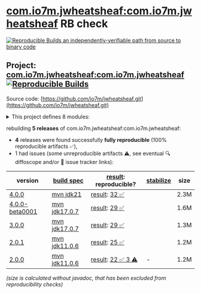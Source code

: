 [com.io7m.jwheatsheaf:com.io7m.jwheatsheaf](https://central.sonatype.com/artifact/com.io7m.jwheatsheaf/com.io7m.jwheatsheaf/versions) RB check
=======

[![Reproducible Builds](https://reproducible-builds.org/images/logos/rb.svg) an independently-verifiable path from source to binary code](https://reproducible-builds.org/)

## Project: [com.io7m.jwheatsheaf:com.io7m.jwheatsheaf](https://central.sonatype.com/artifact/com.io7m.jwheatsheaf/com.io7m.jwheatsheaf/versions) [![Reproducible Builds](https://img.shields.io/endpoint?url=https://raw.githubusercontent.com/jvm-repo-rebuild/reproducible-central/master/content/com/io7m/jwheatsheaf/badge.json)](https://github.com/jvm-repo-rebuild/reproducible-central/blob/master/content/com/io7m/jwheatsheaf/README.md)

Source code: [https://github.com/io7m/jwheatsheaf.git](https://github.com/io7m/jwheatsheaf.git)

<details><summary>This project defines 8 modules:</summary>

* [com.io7m.jwheatsheaf:com.io7m.jwheatsheaf](https://central.sonatype.com/artifact/com.io7m.jwheatsheaf/com.io7m.jwheatsheaf/overview)
* [com.io7m.jwheatsheaf:com.io7m.jwheatsheaf.api](https://central.sonatype.com/artifact/com.io7m.jwheatsheaf/com.io7m.jwheatsheaf.api/overview)
* [com.io7m.jwheatsheaf:com.io7m.jwheatsheaf.documentation](https://central.sonatype.com/artifact/com.io7m.jwheatsheaf/com.io7m.jwheatsheaf.documentation/overview)
* [com.io7m.jwheatsheaf:com.io7m.jwheatsheaf.examples](https://central.sonatype.com/artifact/com.io7m.jwheatsheaf/com.io7m.jwheatsheaf.examples/overview)
* [com.io7m.jwheatsheaf:com.io7m.jwheatsheaf.filter.glob](https://central.sonatype.com/artifact/com.io7m.jwheatsheaf/com.io7m.jwheatsheaf.filter.glob/overview)
* [com.io7m.jwheatsheaf:com.io7m.jwheatsheaf.oxygen](https://central.sonatype.com/artifact/com.io7m.jwheatsheaf/com.io7m.jwheatsheaf.oxygen/overview)
* [com.io7m.jwheatsheaf:com.io7m.jwheatsheaf.tests](https://central.sonatype.com/artifact/com.io7m.jwheatsheaf/com.io7m.jwheatsheaf.tests/overview)
* [com.io7m.jwheatsheaf:com.io7m.jwheatsheaf.ui](https://central.sonatype.com/artifact/com.io7m.jwheatsheaf/com.io7m.jwheatsheaf.ui/overview)
</details>

rebuilding **5 releases** of com.io7m.jwheatsheaf:com.io7m.jwheatsheaf:
- **4** releases were found successfully **fully reproducible** (100% reproducible artifacts :white_check_mark:),
- 1 had issues (some unreproducible artifacts :warning:, see eventual :mag: diffoscope and/or :memo: issue tracker links):

| version | [build spec](/BUILDSPEC.md) | [result](https://reproducible-builds.org/docs/jvm/): reproducible? | [stabilize](https://github.com/google/oss-rebuild/blob/main/cmd/stabilize/README.md) | size |
| -- | --------- | ------ | ------ | -- |
| [4.0.0](https://central.sonatype.com/artifact/com.io7m.jwheatsheaf/com.io7m.jwheatsheaf/4.0.0/pom) | [mvn jdk21](com.io7m.jwheatsheaf-4.0.0.buildspec) | [result](com.io7m.jwheatsheaf-4.0.0.buildinfo): [32 :white_check_mark: ](com.io7m.jwheatsheaf-4.0.0.buildcompare) | | 2.3M |
| [4.0.0-beta0001](https://central.sonatype.com/artifact/com.io7m.jwheatsheaf/com.io7m.jwheatsheaf/4.0.0-beta0001/pom) | [mvn jdk17.0.7](com.io7m.jwheatsheaf-4.0.0-beta0001.buildspec) | [result](com.io7m.jwheatsheaf-4.0.0-beta0001.buildinfo): [29 :white_check_mark: ](com.io7m.jwheatsheaf-4.0.0-beta0001.buildcompare) | | 1.6M |
| [3.0.0](https://central.sonatype.com/artifact/com.io7m.jwheatsheaf/com.io7m.jwheatsheaf/3.0.0/pom) | [mvn jdk17.0.7](com.io7m.jwheatsheaf-3.0.0.buildspec) | [result](com.io7m.jwheatsheaf-3.0.0.buildinfo): [29 :white_check_mark: ](com.io7m.jwheatsheaf-3.0.0.buildcompare) | | 1.3M |
| [2.0.1](https://central.sonatype.com/artifact/com.io7m.jwheatsheaf/com.io7m.jwheatsheaf/2.0.1/pom) | [mvn jdk11.0.6](com.io7m.jwheatsheaf-2.0.1.buildspec) | [result](com.io7m.jwheatsheaf-2.0.1.buildinfo): [25 :white_check_mark: ](com.io7m.jwheatsheaf-2.0.1.buildcompare) | | 1.2M |
| [2.0.0](https://central.sonatype.com/artifact/com.io7m.jwheatsheaf/com.io7m.jwheatsheaf/2.0.0/pom) | [mvn jdk11.0.6](com.io7m.jwheatsheaf-2.0.0.buildspec) | [result](com.io7m.jwheatsheaf-2.0.0.buildinfo): [22 :white_check_mark:  3 :warning:](com.io7m.jwheatsheaf-2.0.0.buildcompare) | - | 1.2M |

<i>(size is calculated without javadoc, that has been excluded from reproducibility checks)</i>
